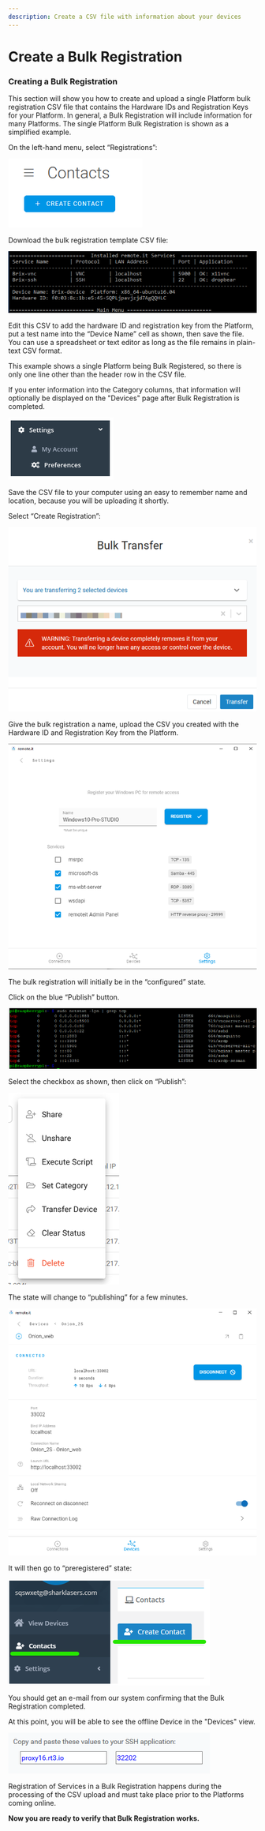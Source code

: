 ```yaml
---
description: Create a CSV file with information about your devices
---
```


# Create a Bulk Registration

### **Creating a Bulk Registration**

This section will show you how to create and upload a single Platform bulk registration CSV file that contains the Hardware IDs and Registration Keys for your Platform.  In general, a Bulk Registration will include information for many Platforms.  The single Platform Bulk Registration is shown as a simplified example.

On the left-hand menu, select “Registrations”:

![](../../.gitbook/assets/image%20%28465%29.png)

Download the bulk registration template CSV file:

![](../../.gitbook/assets/image%20%28388%29.png)

Edit this CSV to add the hardware ID and registration key from the Platform, put a test name into the “Device Name” cell as shown, then save the file.  You can use a spreadsheet or text editor as long as the file remains in plain-text CSV format.

This example shows a single Platform being Bulk Registered, so there is only one line other than the header row in the CSV file.

If you enter information into the Category columns, that information will optionally be displayed on the "Devices" page after Bulk Registration is completed.

![](../../.gitbook/assets/image%20%28437%29.png)

Save the CSV file to your computer using an easy to remember name and location, because you will be uploading it shortly.

Select “Create Registration”:

![](../../.gitbook/assets/image%20%28161%29.png)

Give the bulk registration a name, upload the CSV you created with the Hardware ID and Registration Key from the Platform.

![](../../.gitbook/assets/image%20%28394%29.png)

The bulk registration will initially be in the “configured” state.  

Click on the blue “Publish” button.

![](../../.gitbook/assets/image%20%2865%29.png)

Select the checkbox as shown, then click on “Publish”:

![](../../.gitbook/assets/image%20%28270%29.png)

The state will change to “publishing” for a few minutes.

![](../../.gitbook/assets/image%20%28414%29.png)

It will then go to “preregistered” state:

![](../../.gitbook/assets/image%20%28173%29.png)

You should get an e-mail from our system confirming that the Bulk Registration completed.

At this point, you will be able to see the offline Device in the "Devices" view.  

![](../../.gitbook/assets/image%20%28175%29.png)

Registration of Services in a Bulk Registration happens during the processing of the CSV upload and must take place prior to the Platforms coming online.

**Now you are ready to verify that Bulk Registration works.**  



